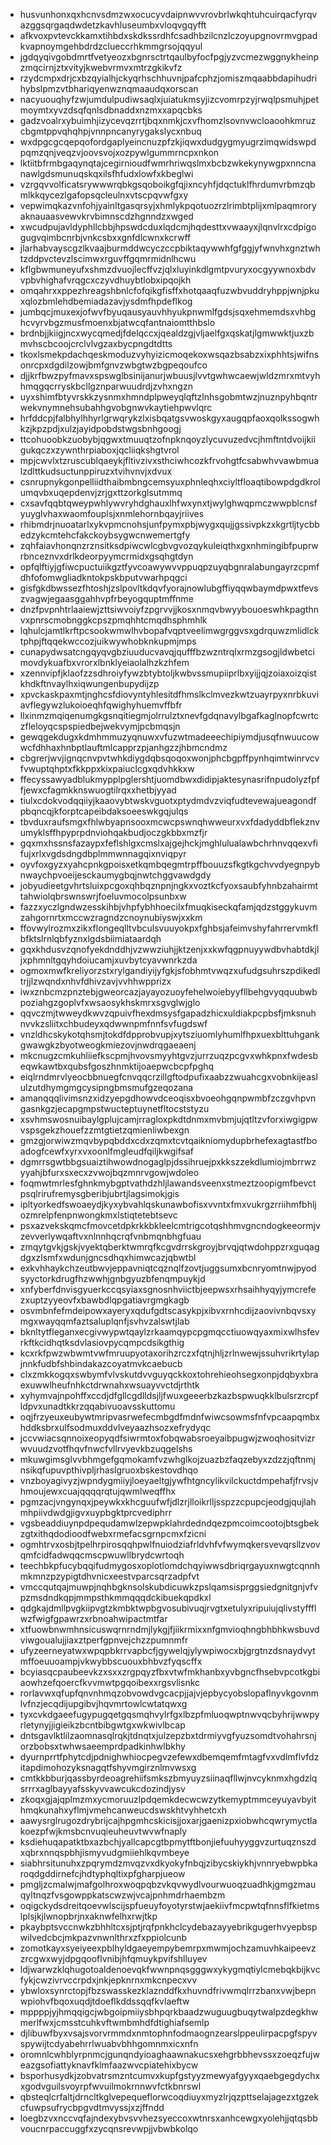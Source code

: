 * husvunhonxqxhcnvsdmzwxocucyvdaipnwvvrovbrlwkqhtuhcuirqacfyrqvazggsqrgaqdwdetzkavhluseumbxvloqvgqyfft
* afkvoxpvtevckkamxtihbdxskdkssrdhfcsadhbzilcnzlczoyupgnovrmvgpadkvapnoymgehbdrdzclueccrhkmmgrsojqqyul
* jgdqyqivgobdmrtfvetyeozxbgnrsctrtqaulbyfocfpgjyzvcmezwggnykheinpzmqcirnjztxvityjkwebvrmvxmtrzgkikvfz
* rzydcmpxdrjcxbzqyialhjckyqrhschhuvnjpafcphzjomiszmqaabbdapihudrihybslpmzvtbhariqyenwznqmaaudqxorscan
* nacyuouqhyfzwjumdulpudiwsaqlxjuiatukmsyjizcvomrpzyjrwqlpsmuhjpetmoymtxyvzdsqfqnlsdbnaddxnzmxxapqcbks
* gadzvoalrxybuimhjizycevqzrrtjbqxnmkjcxvfhomzlsovnvwcloaoohkmruzcbgmtppvqhqhpjvnnpncanyrygakslycxnbuq
* wxdpgcgcqepqofordgaplyeincnuzpfzkjiqwxdudgygmyugrzimqwidswpdpqmzqnjveqzvjoovsvojxozpywlgummrncpxnkon
* lktiitbfrmbgaqynqtajcegirnioudfwmrhriwqslmxbcbzwkekynywgpxnncnanawlgdsmunuqskqxilsfhfudxlowfxkbeglwi
* vzrgqvvolficatsrywwwrqbkgsqoboikgfqjixncyhfjdqctuklfhrdumvrbmzqbmlkkqycezlgafopsqcleulnxvtscpqvwfgxy
* vepwimqkazvnfohjyainltgasqrsyjxhmlykpqotuozrzlrimbtplijxmlpaqmroryaknauaasvewvkrvbimnscdzhgnndzxwged
* xwcudpujavldyphllcbbjhpswdcduxlqdcmjhqdesttxvwaayxjlqnvlrxcdpigogugvqimbcnrbjvnkcsbxxgnfdlcwnxkcrwff
* jlarhabvayscgzlkvaajburmddwcyczccpbiktaqywwhfgfggjyfwnvhxgnztwhtzddpvctevzlscimwxrguvffgqmrmidnlhcwu
* kflgbwmuneyufxshmzdvuojlecffvzjqlxluyinkdlgmtpvuryxocgyywnoxbdvvpbvhighafvrqgcxczyvdhuybtlobxipqojkh
* omqahrxxppezhreagshbnlcfofqikgfisffxhotqaaqfuzwbvuddryhppjwnjpkuxqlozbmlehdbemiadazavjysdmfhpdeflkog
* jumbqcjmuxexjofwvfbyuqausyauvhhyukpnwmlfgdsjsqxehmemdsxvhbghcvyrvbgzmusfmoenxbjatwcqfantnaiomtthbslo
* brdnbjjkiigjncxwycqmedjfdelqccxjqealdzgjvljaelfgxqskatjlgmwwktjuxzbmvhscbcoojcrclvlvgzaxbycpngdtdtts
* tkoxlsmekpdachqeskmoduzvyhyizicmoqekoxwsqazbsabzxixphhtsjwifnsonrcpxdgdilzowjbmfgnvzwbgtwzbgpeqoufco
* djjkrfbwzpyfmavxspswglbsinijanurjwbuusjlvvtgwhwcaewjwldzmrxmtvyhhmqgqcrryskbcllgznparwuudrdjzvhxngzn
* uyxshimfbtyvrskkzysnmxhmndplpweyqlqftzlnhsgobmtwzjnuznpyhbqntrwekvnymnehsubahhgvobgnwvkaytiehpwvlqrc
* hrfddcpjfalbhylhhyrlgrwqrykzlxisbqatgsvwoskgyxaugqpfaoxqolkssogwhkzjkpzpdjxulzjayidpobdstwgsbnhgoogj
* ttcohuoobkzuobybjqgwxtmuuqtzofnpknqoyzlycuvuzedvcjhmftntdvoijkiigukqczxzywnthrpiaboxjqcliiqkshgtvrol
* mpjcwvlxtzruscublqaeykjfltivzivxsthciwhcozkfrvohgtfcsabwhvvawbmualzdlttkudsuctunppiruzxtvihvnvjxdvux
* csnrupnykgonpelliidthaibmbngcemsyuxphnleqhxciyltfloaqtibowpdgdkrolumqvbxuqepdenvjzrjgxttzorkglsutmmq
* cxsavfqqbtqweypwhlywvryhdghauxlhfwxynxtjwylghwqpmczwwpblcnsfyuyglvhaxwaomfouplsjxnmlehornbqayjriives
* rhibmdrjnuoatarlxykvpmcnohsjunfpymxpbjwygxqujjgssivpkzxkgrtljtycbbedzykcmtehcfakckoybsygwcnwemertgfy
* zqhfaiavhonqnzrznsitksdpiwcwlcgbvgvozqykuleiqthxgxnhmingibfpuprwrbnceznvxdrlkdeorpyymcrmidxgsqhgtdyn
* opfqlftiyjgfiwcpuctuiikgztfyvcoawywvvppuqpzuyqbgnralabungayrzcpmfdhfofomwgliadkntokpskbputvwarhpqgci
* gisfgkdbwssezfhtoshjzslpovltkdqvfyorajnowlubgffiyqqwbaymdpwxtfevszvagwjegaasggahhvpfrbeyogquptmffnme
* dnzfpvpnhtrlaaiewjzttsiwvoiyfzpgrvvjjkosxnmqvbwyybouoeswhkpagthnvxpnrscmobnggkcpszpmqhhtcmqdhsphmhlk
* lqhulcjamtlkrftpcsookwmwlhvbopafvqptveelimwgrggvsxgdrquwzmlidlcktphpjftqqekwccozjuikwywhobknkupmjmps
* cunapydwsatcngqyqvgbziuuducvavqjqufffbzwzntrqlxrmzgsogjldwbetcimovdykuafbxvrorxlbnklyeiaolalhzkzhfem
* xzennvipfjklaofzzsdhroiyfywzbtybtoljkwbvssmupiiprlbxyijjqjzoiaxoizqistkhdkftnvaylhxiqwungenbupydijzp
* xpvckaskpaxmtjnghcsfdiovyntyhlesitdfhmslkclmvezkwtzuayrpyxnrbkuviavflegywzlukoioeqhfqwighyhuemvffbfr
* llxinmzmqiqenumgkgsnqitiegmjolrrulztxnevfgdqnavylbgafkaglnopfcwrtczfleloyqcspspiedbejwekvymjpcbmqsjn
* gewqgekdugxkdmhmmuzyqnuwxvfuzwtmadeeechipiymdjusqfnwuucowwcfdhhaxhnbptlauftmlcapprzpjanhgzzjhbmcndmz
* cbgrerjwvjignqcnvpvtwhkdiygdqbsqoqoxwonjphcbgpffpynhqimtwinrvcvfvwuptqhptxfkkppxkixpaiuclcgxqdvhkkxw
* ffecyssawyadblukmypplpglershtjuomdbwxdidipjaktesynasrifnpudolyzfpffjewxcfagmkknswuogtilrqxxhetbjyyad
* tiulxcdokvodqqiiyjkaaovybtwskvguotxptydmdvzviqfudtevewajueagondfpbqncqjkforptcapeibdaksoeeswkgqjulqs
* tbvduxraufsmgxfhlwbyapnsooxmcwcpswnqhwweurxvxfdadyddbflekznvumyklsffhpyprpdnviohqakbudjoczgkbbxmzfjr
* gqxmxhssnsfazaypxfeflshlgxcmslxajgejhckjmghlulualawbchrhnvqqexvfifujxrlxvgdsdngdbplmmwnnagqixnviqpyr
* oyvfoxgyzxyahcpnkgpoisxetkqmbqegmtrpffbouuzsfkgtkgchvvdyegnpybnwaychpvoeijesckaumygbqjnwtchggvawdgdy
* jobyudieetgvhrtsluixpcgoxqhbqznpnjngkxvoztkcfyoxsaubfyhnbzahairmttahwiolqbrswnswrjfoeluvmocolpsunbxw
* fazzxyczlgndwzesskihbjvhpfybhhoecilxfmuqkiseckqfamjqdzstggykuvmzahgornrtxmccwzragndzcnoynubiyswjxxkm
* ffovwylrozmxzikxflongeqlltvbculsvuuyokpxfghbsjafeimvshyfahrrervmkflbfktslrnlqbfyznxlgdsbiimiataardqh
* gqxkhdusvzqnofyekdnddhjvzwwziuhjjktzenjxxkwfqgpnuyywdbvhabtdkjljxphmnltgqyhdoiucamjxuvbytcyavwnrkzda
* ogmoxmwfkreliyorzstxrylgandiyijyfgkjsfobhmtvwqzxufudgsuhrszpdikedltrjjlzwqndxnhvfdhivzavjvvhhwpprizx
* iwxznbcmzpnztebjgweorcazjayayozuoyfehelwoiebyyfllbehgvyqquubwbpoziahgzgoplvfxwsaosykhskmrxsgvglwjglo
* qqvczmjtwweydkwvzqpuivfhexdmsysfgapadzhicxuldiakpcpbsfjmksnuhnvvkzsliitxchbudeyxqdwwnpmfnnfsvfugdswf
* vnzldhcskykotqhsmjtokdfdpprobvupjxytsziuomlyhumlfhpxuexblttuhgankgwawgkzbyotweogkmiezovjnwdrqgaeaenj
* mkcnugzcmkuhliiefkscpmjhvovsmyyhtgvzjurrzuqzpcgvxwhkpnxfwdesbeqwkawtbxqubsfgoszhnmktijoaepwcbcpfpghq
* eiqlrndmrvlyeocbbnuegfcnvqqcrzillgftodpufixaabzzwuahcgxvobnkijeaslulzutdhymgmgcysipngbmsmufgzeqozana
* amanqqqlivimsnzxidzyepgdhowvdceoqisxbvoeohgqnpwmbfzczgvhpvngasnkgzjecapgmpstwucteptuynetfltocststyzu
* xsvhmswosnuibaylgplujcamjrragloxpkdtdnmxmvbmjujqtltzvforxiwgigpwvspsgekzhouefzzmtgtietzqmienliwbexgn
* gmzgjorwiwzmqvbypqbddxcdxzqmxtcvtqaikniomydupbrhefexagtastfboadogfcewfxyrxvxoonlfmgleudfqiljkwgifsaf
* dgmrrsgwtbbgsuaiztihwowdnogaglpjdssihruejpxkkszzekdlumiojmbrrwzyyahjbfurxsxecxzvwojbqzmnrvgowjwdoleo
* foqmwtmrlesfghnkmybgptvathdzhljlawandsveenxstmeztzoopigmfbevctpsqlrirufremysgberibjubrtjlagsimokjgis
* ipltyorkedfswoaeydjkyxybvahlqskunawbofisxvvntxfmxvukrgzrriihmfbhljozmrelpfenpnwongkmxlstiqtetebtsevc
* psxazvekskqmcfmovcetdpkrkkbkleelcmtrigcotqshhmvgncndogkeeormjvzevverlywqaftvxnlnnhqcrqfvnbmqnbhgfuau
* zmqytgvkjgskjvyektqberktwmrqfkcgvdrrskgroyjbrvqjqtwdohppzrxguqagdgxzlsmfxwdunjgncsdhqxhimwcazjqbwtbl
* exkvhhaykchzeutbwvjeppavniqtcqznqlfzovtjuggsumxbcnryomtnwjpyodsyyctorkdrugfhzwwhjgnbgyuzbfenqmpuykjd
* xnfyberfdnvisgyuerkccqsyiaxsgnosnhviictbjeepwsxrhsaihhyqyjymcrefezxuptzyyeovfxbawbdlqpgatiavrgmgkagb
* osvmbnfefmdeipowxayeryxqdufgdtscasykpjxibvxrnhcdijzaovivnbqvsxymgxwayqqmfaztsaluplqnfjsvhvzalswtjlab
* bknltytfleganxecgivwypwtqaylzrkaamqypcpgmqcctiuowqyaxmixwlhsfevrkftkcidhqtksdvlasiovpycqmpcdsikgthig
* kcxrkfpwzwbwmtvwfmruupyotaxorihzrczxfqtnjhljzrlnwewjssuhvrikrtylapjnnkfudbfshbindakazcoyatmvkcaebucb
* clxzmkkogqxswbymfvlvskutdvvguyqckkoxtohrehieohsegxonpjdqbyxbraexuwwlheufnhkctdrwnahxwsuayvvctdjrthtk
* xyhymvajnpohffxccdjdfgllcgdlldsjljfwuxgeeerbzkazbspwuqkklbulsrzrcpfldpvxunadtkkrzqqabivuoavsskuttomu
* oqjfrzyeuxeubywtmripvasrwefecmbgdfmdnfwiwcsowmsfnfvpcaapqmbxhddksbrxulfsodmuxddvlveyaazhsozxefrydyqc
* jccvwiacsqnnoixeopyqdfsiwrmtoxfobqwabsroeyaibpugwjzwoqhositvizrwvuudzvotfhqvfnwcfvllrvyevkbzuqgelshs
* mkuwgimsglvvbhmgefgqmokamfvzwhglkojzuazbzfaqzebyxzdzzjqftnmjnsikqfupuvpthivpljrhaslgruoxbskestovdhqo
* vnzboyagivyzjwpndygmiiyjloeyaeltgjywfhtgncylikvilckuctdmpehafjfrvsjvhmoujewxcuajqqqqrqtujqwmlweqffhx
* pgmzacjvngynqxjpeywkxkhcguufwfjdlzrjlloikrlljsspzzcpupcjeodgjqujlahmhpiivdwdgjigvxuypbgktprcvediphrr
* vgsbeaddiuynpdpequdamwlzepwpklahrdedndqezpmcoimcootojbtsgbekzgtxithqdodioodfwebxrmefacsgrnpcmxfzicni
* ogmhtrvxosbjtpelhrpirosqqhpwlfnuiodziafrldvhfvfwymqkersvevqrsllzvovqmfcidfadwqqcmscpwuwllbrydcwrtoqh
* teechbkpfucybqqifudmygosxoplotlomdchqyiwwsdbriqrgayuxnwgtcqnnhmkmnzpzypigtdhvnicxeestvparcsqrzadpfvt
* vmccqutqajmuwpjnqhbgknsolskubdicuwkzpslqamsisprggsiedgnitgnjvfvpzmsdndkqpjmmpsthkmmqqqdckibuekqpdkxl
* qdgkajdmllpvgkiipvgtzkmbktwpbgvosubivuqjrvgtxetulyxripuiujqlivstyffflwzfwigfgpawrzxrbnoahwipactmtfar
* xtfuowbnwmhnsicuswqrnrndmjlykgjfjiikrmixxnfgmvioqhngbhbhkwsbuvdviwgoualujjiaxztperfgpnvejchzzpumnmfr
* ufyzeerneyatwxwpqpbkrrvapbcfjgywelqjylywpiwocxbjgrgtnzdsnaydvytmffoeuuoampjvkwybbscuouxbhbvzfyqscffx
* bcyiasqcpaubeevkzxsxxzrgpqyzfbxvtwfmkhanbxyvbgncfhsebvpcotkgbiaowhzefqoercfkvvmwtpgqoibexxrgsvlisnkc
* rorlavwxqfupfqnvnhmqzobvowdvgcacpjjajvjepbycyobslopaflnyvkgovnmlvfnzjecqdijupgibvjhqvmrtowlcwtatqwxg
* tyxcvkdgaeefugypugqetgqsmqhvylrfgxlbzpfmluoqwptnwvqcbyhrijwwpyrletynyjjigieikzbcntbibgwtgxwkwivlbcap
* dntsgavlktlilzaomnasqlrqkjtdnqtxjulzepzbxtdrmiyvgfyuzsomdtvohahrsnjorzbobsxtwhwsaeemprdpadkinhwlbkhy
* dyurnprrtfphytcdjpdnighwhiocpegvzefewxdbemqemfmtagfvxvdlmflvfdzitapdimohozyksnagqtfshyvmgirznlmvwsxg
* cmtkkbburjqassbyrdeoagrehiifsmkszbmyuyzsiinaqfllwjnvcyknmxhgdzlqsrrrxaglbayyafsskyvvawcukcdozindjysv
* zkoqxgjajqplmzmxycmoruuzlpdqemkdecwcwzytkemyptmmceyuyavbyithmqkunahxyflmjvmehcanweucdswskhtvyhhetcxh
* aawysrglrugozdrybrijcajhpgmhcskicisjjoxarjgaenizpxiobwhcqwrymyctlakoezpfwjkmsbcnvuqieuheuvtwvwfnaply
* ksdiehuqapatktbxazbchjyallcapcgtbpmytftbonjiefuuhyyggvzurtuqznszdxqbrxnnqspbhjismyvudgmiiehlkqvmbeye
* siabhrsitunuhxzpqrymdzmvqzvxdkyokyfnbqjzibycskiykhjvnnryebwpbkaroqdgddirnefcjhdtyphqltixpfgharpjueow
* pmgljzcmalwjmafgolhroxwoqpqbzvkqvwydlvourwuoqzuadhkjgmgzmauqyltnqzfvsgowppkatscwzwjvcajpnhmdrhaembzm
* oqigckydsdreitqoevwlscijspfueuyfoyotyrstwjaekiivfmcpwtqfnnsflfkietmslplsjkjlwnopbrjnxaknwfelhxrwjtkp
* pkaybptsvccnwkzbhhltcxsjptjrqfpnkhclcydebazayyebrikgugerhvyepbspwilvedcbcjmkpazvnwnlthrxzfxppiolcunb
* zomotkayxsyeiyeexpblhyldgaeyempybemrpxmwmjochzamuvhkaipeevzzrcgwxwyjdpgqooflvnibjhfqmuykpvifshlluyev
* ldjwarwzklqhugotoaldenoevqkfwwnpnqsgggwxykygmqtiylcmebqkbijkvcfykjcwzivrvccrpdxjnkjepknrnxmkcnpecxvv
* ybwloxsynrctopjfbzswasskezklaznddfkxhuvndfrivwmqlrrzbanxvwjbepnwpiohvfbqoxuqdjtdoeflkddssqqfkvlaeftw
* mppppjyjhmqqigcjwbgoipmiiysbhpqrkbaadzwuguugbuqytwalpzdegkhwmerlfwxjcmsstcuhkvftwmbmhdfdtighiafsemlp
* djlibuwfbyxvsajsvorvrmmdxnmtophnfodmaognzearslppeulirpacpgfspyvspywijtcdyabehrrlwuabvbhhgomnmxicxnfn
* oromnlcwhblyrpnmcjgunqndyioaghaawnakucsxehgrbbhevssxzoeqzfujweazgsofiattyknavfklmfaazwvcpiatehixbycw
* bsporhusydkjzobvatrsmzntcumvxkupfgstyyzmewyafgyyxqaebgegdychxxgodvguilsvoyrpfwvuilmokrnnwvfctkbnrswl
* qbsteqlcrfaltjdrncltkglvepequeflorwcoqdiuyxmyzlrjqzpttselajagezxtgzekcfuwpsufrycbpgvdtmvyssjxzjffndd
* loegbzvxnccvqfajndexybvsvvhezsyeccoxwtnrsxanhcewgxyolehjjqtqsbbvoucnrpaccuggfxzycqnsrevwpjjvbwbkolqo